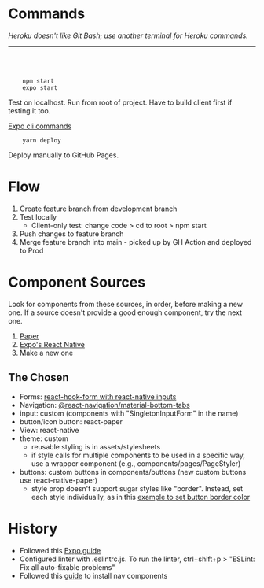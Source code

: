 # Commands
<i>Heroku doesn't like Git Bash; use another terminal for Heroku commands.</i>
<hr></hr><br></br>

        npm start
        expo start
Test on localhost. Run from root of project. Have to build client first if testing it too.

[Expo cli commands](https://docs.expo.dev/workflow/expo-cli/)

        yarn deploy
Deploy manually to GitHub Pages.

# Flow
1. Create feature branch from development branch
2. Test locally
    - Client-only test: change code > cd to root > npm start
3. Push changes to feature branch
4. Merge feature branch into main - picked up by GH Action and deployed to Prod

# Component Sources
Look for components from these sources, in order, before making a new one.
If a source doesn't provide a good enough component, try the next one.
1. [Paper](https://callstack.github.io/react-native-paper/index.html)
2. [Expo's React Native](https://docs.expo.dev/versions/v45.0.0/react-native/activityindicator/)
3. Make a new one

## The Chosen
* Forms: [react-hook-form with react-native inputs](https://react-hook-form.com/get-started/#reactnative)
* Navigation: [@react-navigation/material-bottom-tabs](https://callstack.github.io/react-native-paper/bottom-navigation.html)
* input: custom (components with "SingletonInputForm" in the name)
* button/icon button: react-paper
* View: react-native
* theme: custom
  * reusable styling is in assets/stylesheets
  * if style calls for multiple components to be used in a specific way, use a wrapper component (e.g., components/pages/PageStyler)
* buttons: custom buttons in components/buttons (new custom buttons use react-native-paper)
  * style prop doesn't support sugar styles like "border". Instead, set each style individually, as in this [example to set button border color](https://github.com/callstack/react-native-paper/issues/2875)

# History
* Followed this [Expo guide](https://docs.expo.dev/get-started/create-a-new-app/)
* Configured linter with .eslintrc.js. To run the linter, ctrl+shift+p > "ESLint: Fix all auto-fixable problems"
* Followed this [guide](https://reactnavigation.org/docs/material-bottom-tab-navigator/) to install nav components
